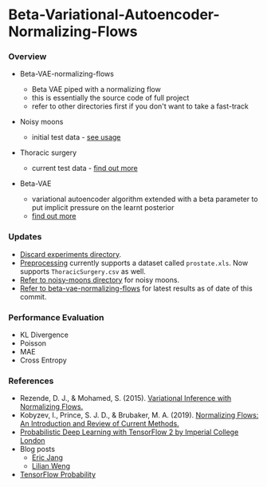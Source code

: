 # Beta-Variational-Autoencoder-Normalizing-Flows

### Overview
* Beta-VAE-normalizing-flows
  * Beta VAE piped with a normalizing flow
  * this is essentially the source code of full project
  * refer to other directories first if you don't want to take a fast-track

* Noisy moons
  * initial test data - [see usage](https://scikit-learn.org/stable/modules/generated/sklearn.datasets.make_moons.html)

* Thoracic surgery 
  * current test data - [find out more](https://www.kaggle.com/sid321axn/thoraric-surgery)

* Beta-VAE 
  * variational autoencoder algorithm extended with a beta parameter to put implicit pressure on the learnt posterior
  * [find out more](https://paperswithcode.com/method/beta-vae)

### Updates 
* [Discard experiments directory](https://github.com/kaanguney/normalizing_flows/tree/main/notebooks/experiments).
* [Preprocessing](https://github.com/kaanguney/normalizing_flows/tree/main/scripts/preprocessing) currently supports a dataset called `prostate.xls`. Now supports `ThoracicSurgery.csv` as well.
* [Refer to noisy-moons directory](https://github.com/kaanguney/normalizing_flows/tree/main/noisy-moons) for noisy moons.
* [Refer to beta-vae-normalizing-flows](https://github.com/kaanguney/normalizing_flows/tree/main/beta-vae-normalizing-flows) for latest results as of date of this commit.
  
### Performance Evaluation 
  * KL Divergence
  * Poisson
  * MAE
  * Cross Entropy

### References
* Rezende, D. J., & Mohamed, S. (2015). [Variational Inference with Normalizing Flows.](https://arxiv.org/abs/1505.05770v6)
* Kobyzev, I., Prince, S. J. D., & Brubaker, M. A. (2019). [Normalizing Flows: An Introduction and Review of Current Methods.](https://arxiv.org/abs/1908.09257v4)
* [Probabilistic Deep Learning with TensorFlow 2 by Imperial College London](https://www.coursera.org/learn/probabilistic-deep-learning-with-tensorflow2)
* Blog posts
  * [Eric Jang](https://github.com/ericjang/normalizing-flows-tutorial)
  * [Lilian Weng](https://lilianweng.github.io/lil-log/2018/10/13/flow-based-deep-generative-models.html)
* [TensorFlow Probability](https://www.tensorflow.org/probability)
